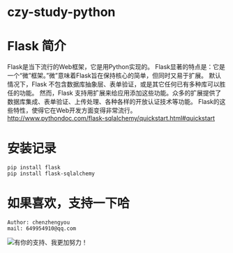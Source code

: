 # czy-study-python


# Flask 简介
Flask是当下流行的Web框架，它是用Python实现的。
Flask显著的特点是：它是一个“微”框架。”微”意味着Flask旨在保持核心的简单，但同时又易于扩展。
默认情况下，Flask 不包含数据库抽象层、表单验证，或是其它任何已有多种库可以胜任的功能。
然而，Flask 支持用扩展来给应用添加这些功能。众多的扩展提供了数据库集成、表单验证、上传处理、各种各样的开放认证技术等功能。
Flask的这些特性，使得它在Web开发方面变得非常流行。
http://www.pythondoc.com/flask-sqlalchemy/quickstart.html#quickstart
# 安装记录
    pip install flask
    pip install flask-sqlalchemy

# 如果喜欢，支持一下哈
    Author: chenzhengyou
    mail: 649954910@qq.com

![](https://github.com/andyczy/czy-study-deepLearning/blob/master/vxz.jpg "有你的支持、我更加努力！")

